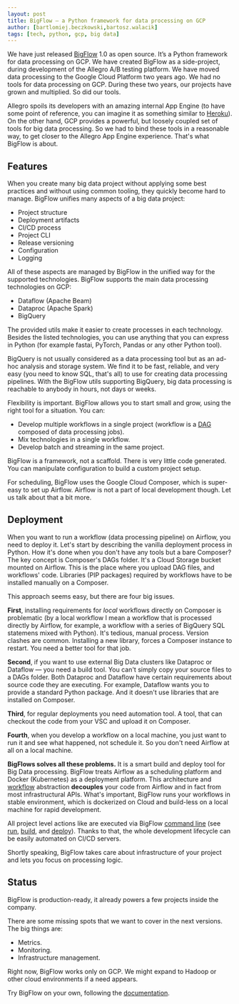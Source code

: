 ```yaml
---
layout: post
title: BigFlow — a Python framework for data processing on GCP
author: [bartlomiej.beczkowski,bartosz.walacik]
tags: [tech, python, gcp, big data]
---
```



We have just released [BigFlow](https://github.com/allegro/bigflow) 1.0 as open source.
It’s a Python framework for data processing on GCP.
We have created BigFlow as a side-project, during development of the Allegro A/B testing
platform. We have moved data processing to the Google Cloud Platform two years ago. We had no tools
for data processing on GCP. During these two years, our projects have grown and multiplied. So did our tools.

Allegro spoils its developers with an amazing internal App Engine (to have some point of reference, you can imagine it as
something similar to [Heroku](https://www.heroku.com/)). On the other hand, GCP provides a powerful, but loosely
coupled set of tools for big data processing. So we had to bind these tools in a reasonable way, to get closer to the
Allegro App Engine experience. That's what BigFlow is about.

## Features

When you create many big data project without applying some best practices and without using common tooling, they
quickly become hard to manage. BigFlow unifies many aspects of a big data project:

* Project structure
* Deployment artifacts
* CI/CD process
* Project CLI
* Release versioning
* Configuration
* Logging

All of these aspects are managed by BigFlow in the unified way for the supported technologies. BigFlow supports the main
data processing technologies on GCP:

* Dataflow (Apache Beam)
* Dataproc (Apache Spark)
* BigQuery

The provided utils make it easier to create processes in each technology. Besides the listed technologies,
you can use anything that you can express in Python (for example fastai, PyTorch, Pandas or any other Python tool).

BigQuery is not usually considered as a data processing tool but as an ad-hoc analysis and storage system. We find it to be
fast, reliable, and very easy (you need to know SQL, that's all) to use for creating data processing pipelines. With
the BigFlow utils supporting BigQuery, big data processing is reachable to anybody in hours, not days or weeks.

Flexibility is important. BigFlow allows you to start small and grow, using the right tool for a situation. You can:

* Develop multiple workflows in a single project (workflow is a [DAG](https://en.wikipedia.org/wiki/Directed_acyclic_graph)
 composed of data processing jobs).
* Mix technologies in a single workflow.
* Develop batch and streaming in the same project.

BigFlow is a framework, not a scaffold. There is very little code generated. You can manipulate configuration to
build a custom project setup.

For scheduling, BigFlow uses the Google Cloud Composer, which is super-easy to set up Airflow. Airflow is not a part
of local development though. Let us talk about that a bit more.

## Deployment

When you want to run a workflow (data processing pipeline)
on Airflow, you need to deploy it.
Let's start by describing the vanilla deployment process in Python.
How it's done when you don't have any tools but a bare Composer?
The key concept is Composer's DAGs folder.
It's a Cloud Storage bucket mounted on Airflow.
This is the place where you upload DAG files, and workflows' code.
Libraries (PIP packages) required by workflows have to be installed
manually on a Composer.

This approach seems easy, but there are four big issues.

**First**, installing requirements for *local* workflows directly on Composer is problematic
(by a local workflow I mean a workflow that is processed directly by Airflow,
for example, a workflow with a series of BigQuery SQL statemens mixed with Python).
It's tedious, manual process. Version clashes are common.
Installing a new library, forces a Composer instance to restart.
You need a better tool for that job.

**Second**, if you want to use external Big Data clusters like Dataproc or Dataflow &mdash;
you need a build tool. You can't simply copy your source files to a DAGs folder.
Both Dataproc and Dataflow have certain requirements about source code they are executing.
For example, Dataflow wants you to provide a standard Python package.
And it doesn't use libraries that are installed on Composer.

**Third**, for regular deployments you need automation tool.
A tool, that can checkout the code from your VSC and upload it on Composer.

**Fourth**, when you develop a workflow on a local machine,
you just want to run it and see what happened, not schedule it.
So you don't need Airflow at all on a local machine.

**BigFlows solves all these problems.**
It is a smart build and deploy tool for Big Data processing.
BigFlow treats Airflow as a scheduling platform and Docker (Kubernetes)
as a deployment platform. This architecture
and [workflow](https://github.com/allegro/bigflow/blob/master/docs/workflow-and-job.md) abstraction **decouples** your code from Airflow and
in fact from most infrastructural APIs.
What's important, BigFlow runs your workflows in stable environment,
which is dockerized on Cloud and build-less on a local machine for rapid development.

All project level actions like are executed via BigFlow [command line](https://github.com/allegro/bigflow/blob/master/docs/cli.md)
(see
[run](https://github.com/allegro/bigflow/blob/master/docs/cli.md#running-workflows),
[build](https://github.com/allegro/bigflow/blob/master/docs/cli.md#building-airflow-dags), and
[deploy](https://github.com/allegro/bigflow/blob/master/docs/cli.md#deploying-to-gcp)).
Thanks to that, the whole development lifecycle can be easily automated on CI/CD servers.

Shortly speaking, BigFlow takes care about
infrastructure of your project and lets you focus on processing logic.

## Status

BigFlow is production-ready, it already powers a few projects inside the company.

There are some missing spots that we want to cover in the next versions. The big things are:

* Metrics.
* Monitoring.
* Infrastructure management.

Right now, BigFlow works only on GCP. We might expand to Hadoop or other cloud environments if a need appears.

Try BigFlow on your own, following the [documentation](https://github.com/allegro/bigflow#documentation).
